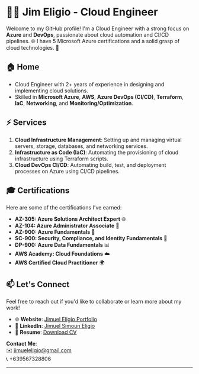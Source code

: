# 👨‍💻 Jim Eligio - Cloud Engineer

Welcome to my GitHub profile! I'm a Cloud Engineer with a strong focus on **Azure** and **DevOps**, passionate about cloud automation and CI/CD pipelines. 🌐 I have 5 Microsoft Azure certifications and a solid grasp of cloud technologies. 🚀

## 🏠 Home

- Cloud Engineer with 2+ years of experience in designing and implementing cloud solutions.
- Skilled in **Microsoft Azure**, **AWS**, **Azure DevOps (CI/CD)**, **Terraform**, **IaC**, **Networking**, and **Monitoring/Optimization**.

## ⚡ Services

1. **Cloud Infrastructure Management**: Setting up and managing virtual servers, storage, databases, and networking services.
2. **Infrastructure as Code (IaC)**: Automating the provisioning of cloud infrastructure using Terraform scripts.
3. **Cloud DevOps CI/CD**: Automating build, test, and deployment processes on Azure using CI/CD pipelines.

## 🎓 Certifications

Here are some of the certifications I've earned:
- **AZ-305: Azure Solutions Architect Expert** 🌐
- **AZ-104: Azure Administrator Associate** 💼
- **AZ-900: Azure Fundamentals** 📘
- **SC-900: Security, Compliance, and Identity Fundamentals** 🔐
- **DP-900: Azure Data Fundamentals** 📊
- **AWS Academy: Cloud Foundations** ☁️
- **AWS Certified Cloud Practitioner** 🌍

## 📫 Let's Connect

Feel free to reach out if you'd like to collaborate or learn more about my work!

- 🌐 **Website**: [Jimuel Eligio Portfolio](#)
- 💼 **LinkedIn**: [Jimuel Simoun Eligio](https://www.linkedin.com/in/jimsleligio/)
- 📄 **Resume**: [Download CV](https://drive.google.com/file/d/1X6O3U12umvU8FOiaEoOoEb_caf0J0b-l/view?usp=drive_link)

**Contact Me**:  
✉️ jimueleligio@gmail.com  
📞 +639567328806

---


<!--
**jsleligio/jsleligio** is a ✨ _special_ ✨ repository because its `README.md` (this file) appears on your GitHub profile.

Here are some ideas to get you started:

- 🔭 I’m currently working on ...
- 🌱 I’m currently learning ...
- 👯 I’m looking to collaborate on ...
- 🤔 I’m looking for help with ...
- 💬 Ask me about ...
- 📫 How to reach me: ...
- 😄 Pronouns: ...
- ⚡ Fun fact: ...
-->
